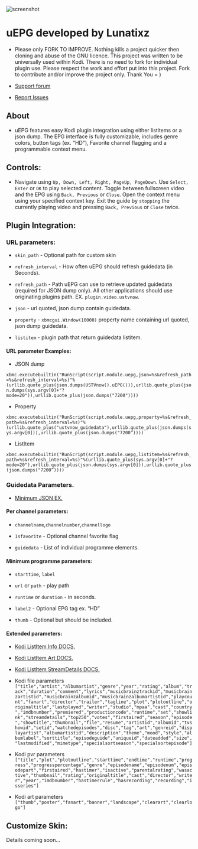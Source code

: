 ![screenshot](https://github.com/Lunatixz/XBMC_Addons/raw/master/script.module.uepg/icon.png)
# uEPG developed by Lunatixz

- Please only FORK TO IMPROVE. Nothing kills a project quicker then cloning and abuse of the GNU licence. This project was written to be universally used within Kodi. There is no need to fork for individual plugin use. Please respect the work and effort put into this project. Fork to contribute and/or improve the project only. Thank You = )

- [Support forum](https://forum.kodi.tv/showthread.php?tid=321231)
- [Report Issues](https://github.com/Lunatixz/XBMC_Addons/issues/new)

## About

- uEPG features easy Kodi plugin integration using either listitems or a json dump. 
The EPG interface is fully customizable, includes genre colors, button tags (ex. "HD"), Favorite channel flagging and a programmable context menu.

## Controls:

- Navigate using `Up, Down, Left, Right, PageUp, PageDown`. Use `Select, Enter` or `OK` to play selected content. Toggle between fullscreen video and the EPG using `Back, Previous` or `Close`. Open the context menu using your specified context key. Exit the guide by `stopping` the currently playing video and pressing  `Back, Previous` or `Close` twice.

## Plugin Integration:

### URL parameters:

- `skin_path` - Optional path for custom skin

- `refresh_interval` - How often uEPG should refresh guidedata (in Seconds).

- `refresh_path` - Path uEPG can use to retrieve updated guidedata (required for JSON dump only). All other applications should use originating plugins path. EX. `plugin.video.ustvnow`.
 
- `json` - url quoted, json dump contain guidedata.

- `property` - `xbmcgui.Window(10000)` property name containing url quoted, json dump guidedata.

- `listitem` - plugin path that return guidedata listitem.


#### URL parameter Examples:

- JSON dump

`xbmc.executebuiltin("RunScript(script.module.uepg,json=%s&refresh_path=%s&refresh_interval=%s)"%(urllib.quote_plus(json.dumps(USTVnow().uEPG())),urllib.quote_plus(json.dumps(sys.argv[0]+"?mode=20")),urllib.quote_plus(json.dumps("7200"))))`

- Property

`xbmc.executebuiltin("RunScript(script.module.uepg,property=%s&refresh_path=%s&refresh_interval=%s)"%(urllib.quote_plus("ustvnow_guidedata"),urllib.quote_plus(json.dumps(sys.argv[0])),urllib.quote_plus(json.dumps("7200”))))`

- ListItem

`xbmc.executebuiltin("RunScript(script.module.uepg,listitem=%s&refresh_path=%s&refresh_interval=%s)"%(urllib.quote_plus(sys.argv[0]+"?mode=20"),urllib.quote_plus(json.dumps(sys.argv[0])),urllib.quote_plus(json.dumps("7200”))))`

### Guidedata Parameters. 

- [Minimum JSON EX.](https://github.com/Lunatixz/XBMC_Addons/raw/master/script.module.uepg/resources/example.json)

#### Per channel parameters:

- `channelname`,`channelnumber`,`channellogo`

- `Isfavorite` - Optional channel favorite flag

- `guidedata`  - List of individual programme elements.

#### Minimum programme parameters:

- `starttime`, `label`

- `url` or `path` - play path

- `runtime` or `duration` - in seconds.

- `label2` - Optional EPG tag ex. “HD”

- `thumb`  - Optional but should be included.

#### Extended parameters:

- [Kodi ListItem Info DOCS.](https://codedocs.xyz/xbmc/xbmc/group__python__xbmcgui__listitem.html#ga0b71166869bda87ad744942888fb5f14)

- [Kodi ListItem Art DOCS.](https://codedocs.xyz/xbmc/xbmc/group__python__xbmcgui__listitem.html#gad3f9b9befa5f3d2f4683f9957264dbbe)

- [Kodi ListItem StreamDetails DOCS.](https://codedocs.xyz/xbmc/xbmc/group__python__xbmcgui__listitem.html#gaf0c020ba8bc205d61e786dfec9111cdc)

- Kodi file parameters 
`["title","artist","albumartist","genre","year","rating","album","track","duration","comment","lyrics","musicbrainztrackid","musicbrainzartistid","musicbrainzalbumid","musicbrainzalbumartistid","playcount","fanart","director","trailer","tagline","plot","plotoutline","originaltitle","lastplayed","writer","studio","mpaa","cast","country","imdbnumber","premiered","productioncode","runtime","set","showlink","streamdetails","top250","votes","firstaired","season","episode","showtitle","thumbnail","file","resume","artistid","albumid","tvshowid","setid","watchedepisodes","disc","tag","art","genreid","displayartist","albumartistid","description","theme","mood","style","albumlabel","sorttitle","episodeguide","uniqueid","dateadded","size","lastmodified","mimetype","specialsortseason","specialsortepisode"]`

- Kodi pvr parameters  
`["title","plot","plotoutline","starttime","endtime","runtime","progress","progresspercentage","genre","episodename","episodenum","episodepart","firstaired","hastimer","isactive","parentalrating","wasactive","thumbnail","rating","originaltitle","cast","director","writer","year","imdbnumber","hastimerrule","hasrecording","recording","isseries"]`

- Kodi art parameters  
`["thumb","poster","fanart","banner","landscape","clearart","clearlogo"]`


## Customize Skin:

Details coming soon...

